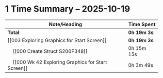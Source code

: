 # 1 Time Summary – 2025-10-19

| Note/Heading | Time Spent |
|--------------|------------|
| **Total** | **0h 19m 3s** |
| [[003 Exploring Graphics for Start Screen]] | **0h 19m 3s** |
| &nbsp;&nbsp;&nbsp;&nbsp;[[000 Create Struct S200F348]] | 0h 15m 15s |
| &nbsp;&nbsp;&nbsp;&nbsp;[[000 Wk 42 Exploring Graphics for Start Screen]] | 0h 3m 49s |

